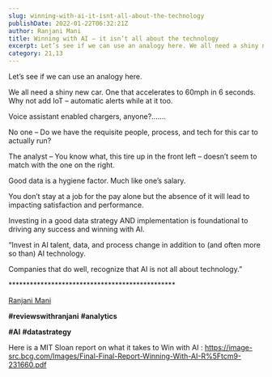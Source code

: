 ```yaml
---
slug: winning-with-ai-it-isnt-all-about-the-technology
publishDate: 2022-01-22T06:32:21Z
author: Ranjani Mani
title: Winning with AI – it isn’t all about the technology 
excerpt: Let’s see if we can use an analogy here. We all need a shiny new car. One that accelerates to 60mph in 6 seconds. Why not add IoT – automatic alerts while at it too. Voice assistant enabled chargers, anyone? ... 
category: 21,13
---
```


Let’s see if we can use an analogy here.

We all need a shiny new car. One that accelerates to 60mph in 6 seconds. Why not add IoT – automatic alerts while at it too.

Voice assistant enabled chargers, anyone?…….

No one – Do we have the requisite people, process, and tech for this car to actually run?

The analyst – You know what, this tire up in the front left – doesn’t seem to match with the one on the right.

Good data is a hygiene factor. Much like one’s salary.

You don’t stay at a job for the pay alone but the absence of it will lead to impacting satisfaction and performance.

Investing in a good data strategy AND implementation is foundational to driving any success and winning with AI.

“Invest in AI talent, data, and process change in addition to (and often more so than) AI technology.

Companies that do well, recognize that AI is not all about technology.”

\*\*\*\*\*\*\*\*\*\*\*\*\*\*\*\*\*\*\*\*\*\*\*\*\*\*\*\*\*\*\*\*\*\*\*\*\*\*\*\*\*\*\*\*\*\*\*

[Ranjani Mani](https://www.linkedin.com/feed/#)

**#reviewswithranjani** **#analytics**

**#AI** **#datastrategy**

Here is a MIT Sloan report on what it takes to Win with AI : <https://image-src.bcg.com/Images/Final-Final-Report-Winning-With-AI-R%5Ftcm9-231660.pdf>